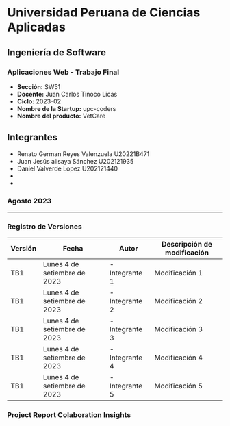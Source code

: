 # Universidad Peruana de Ciencias Aplicadas
## Ingeniería de Software
### Aplicaciones Web - Trabajo Final
- **Sección:** SW51
- **Docente:** Juan Carlos Tinoco Licas
- **Ciclo:** 2023-02
- **Nombre de la Startup:** upc-coders
- **Nombre del producto:** VetCare

## Integrantes
- Renato German Reyes Valenzuela    U20221B471
- Juan Jesús alisaya Sánchez    U202121935
- Daniel Valverde Lopez    U202121440
-
-

### Agosto 2023

------------------------------------------------------
### Registro de Versiones

| Versión  | Fecha    |   Autor  |   Descripción de modificación    |
|----------|----------|----------|----------------------------------|
|   TB1    | Lunes 4 de setiembre de 2023   | - Integrante 1  |            Modificación 1                |
|   TB1    | Lunes 4 de setiembre de 2023   | - Integrante 2  |            Modificación 2                |
|   TB1    | Lunes 4 de setiembre de 2023   | - Integrante 3  |            Modificación 3                |
|   TB1    | Lunes 4 de setiembre de 2023   | - Integrante 4  |            Modificación 4                |
|   TB1    | Lunes 4 de setiembre de 2023   | - Integrante 5  |            Modificación 5                |


### Project Report Colaboration Insights

